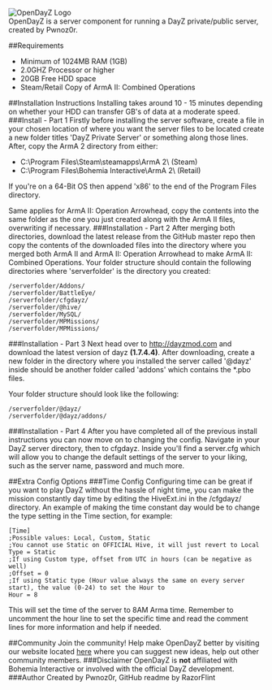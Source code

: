 ![OpenDayZ Logo](http://dl.dropbox.com/u/28915256/Open%20DayZ%20Community.png)<br />
   OpenDayZ is a server component for running a DayZ private/public server, created by Pwnoz0r.

##Requirements
* Minimum of 1024MB RAM (1GB)
* 2.0GHZ Processor or higher
* 20GB Free HDD space
* Steam/Retail Copy of ArmA II: Combined Operations

##Installation Instructions
Installing takes around 10 - 15 minutes depending on whether your HDD can transfer GB's of data at a moderate speed.
###Install - Part 1
Firstly before installing the server software, create a file in your chosen location of where you want the server files to be located create a new folder titles 'DayZ Private Server' or something along those lines. After, copy the ArmA 2 directory from either:

* C:\Program Files\Steam\steamapps\ArmA 2\ (Steam)
* C:\Program Files\Bohemia Interactive\ArmA 2\ (Retail)

If you're on a 64-Bit OS then append 'x86' to the end of the Program Files directory.

Same applies for ArmA II: Operation Arrowhead, copy the contents into the same folder as the one you just created along with the ArmA II files, overwriting if necessary.
###Installation - Part 2
After merging both directories, download the latest release from the GitHub master repo then copy the contents of the downloaded files into the directory where you merged both ArmA II and ArmA II: Operation Arrowhead to make ArmA II: Combined Operations. Your folder structure should contain the following directories where 'serverfolder' is the directory you created:

    /serverfolder/Addons/
    /serverfolder/BattleEye/
    /serverfolder/cfgdayz/
    /serverfolder/@hive/
    /serverfolder/MySQL/
    /serverfolder/MPMissions/
    /serverfolder/MPMissions/
    
###Installation - Part 3
Next head over to http://dayzmod.com and download the latest version of dayz **(1.7.4.4)**. After downloading, create a new folder in the directory where you installed the server called '@dayz' inside should be another folder called 'addons' which contains the *.pbo files. 

Your folder structure should look like the following:
    
    /serverfolder/@dayz/
    /serverfolder/@dayz/addons/

###Installation - Part 4
After you have completed all of the previous install instructions you can now move on to changing the config. Navigate in your DayZ server directory, then to cfgdayz. Inside you'll find a server.cfg which will allow you to change the default settings of the server to your liking, such as the server name, password and much more.

##Extra Config Options
###Time Config
Configuring time can be great if you want to play DayZ without the hassle of night time, you can make the mission constantly day time by editing the HiveExt.ini in the /cfgdayz/ directory. An example of making the time constant day would be to change the type setting in the Time section, for example:

    [Time]
    ;Possible values: Local, Custom, Static
    ;You cannot use Static on OFFICIAL Hive, it will just revert to Local
    Type = Static
    ;If using Custom type, offset from UTC in hours (can be negative as well)
    ;Offset = 0
    ;If using Static type (Hour value always the same on every server start), the value (0-24) to set the Hour to
    Hour = 8
    
This will set the time of the server to 8AM Arma time. Remember to uncomment the hour line to set the specific time and read the comment lines for more information and help if needed.
    
##Community
Join the community! Help make OpenDayZ better by visiting our website located [here](http://opendayz.net) where you can suggest new ideas, help out other community members.
###Disclaimer
OpenDayZ is **not** affiliated with Bohemia Interactive or involved with the official DayZ development.
###Author
Created by Pwnoz0r, GitHub readme by RazorFlint
